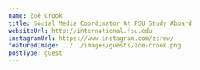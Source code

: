 ```yaml
---
name: Zoë Crook
title: Social Media Coordinator At FSU Study Aboard
websiteUrl: http://international.fsu.edu
instagramUrl: https://www.instagram.com/zcrew/
featuredImage: ../../images/guests/zoe-crook.png
postType: guest
---
```

